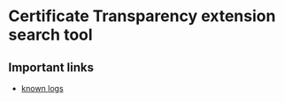 # Certificate Transparency extension search tool

## Important links

* [known logs](https://github.com/google/certificate-transparency-community-site/blob/master/docs/google/known-logs.md)
